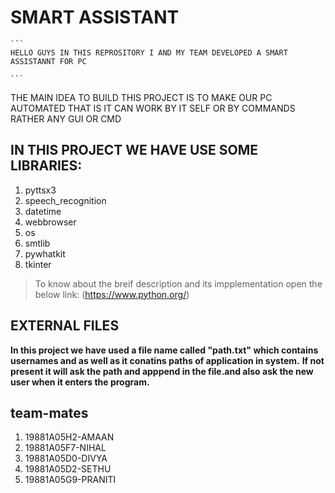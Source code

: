 # SMART ASSISTANT

````
```
HELLO GUYS IN THIS REPROSITORY I AND MY TEAM DEVELOPED A SMART ASSISTANNT FOR PC 

```
````

THE MAIN IDEA TO BUILD THIS PROJECT IS TO MAKE OUR PC AUTOMATED THAT IS IT CAN WORK BY IT SELF OR BY COMMANDS RATHER ANY GUI OR CMD

## IN THIS PROJECT WE HAVE USE SOME LIBRARIES:
 1. pyttsx3
 2. speech_recognition
 3. datetime
 4. webbrowser
 5. os
 6. smtlib
 7. pywhatkit
 8. tkinter

> To know about the breif description and its impplementation open the below link:
(https://www.python.org/)

## EXTERNAL FILES
 **In this project we have used a file name called "path.txt" which contains usernames and as well as it conatins paths of application in system.**
**If not present it will ask the path and apppend in the file.and also ask the new user when it enters the program.**

## team-mates
   1. 19881A05H2-AMAAN
   2. 19881A05F7-NIHAL
   3. 19881A05D0-DIVYA
   4. 19881A05D2-SETHU
   5. 19881A05G9-PRANITI
